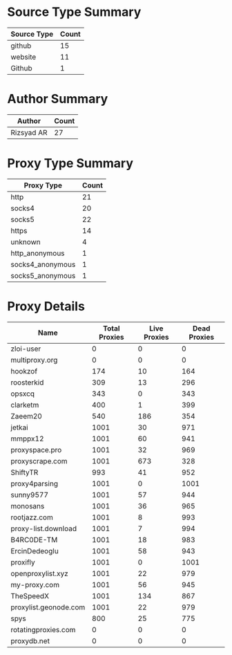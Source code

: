 # Source Type Summary

| Source Type | Count |
|-------------|-------|
| github | 15 |
| website | 11 |
| Github | 1 |


# Author Summary

| Author | Count |
|--------|-------|
| Rizsyad AR | 27 |


# Proxy Type Summary

| Proxy Type | Count |
|------------|-------|
| http | 21 |
| socks4 | 20 |
| socks5 | 22 |
| https | 14 |
| unknown | 4 |
| http_anonymous | 1 |
| socks4_anonymous | 1 |
| socks5_anonymous | 1 |


# Proxy Details

| Name | Total Proxies | Live Proxies | Dead Proxies |
|------|---------------|--------------|---------------|
| zloi-user | 0 | 0 | 0 |
| multiproxy.org | 0 | 0 | 0 |
| hookzof | 174 | 10 | 164 |
| roosterkid | 309 | 13 | 296 |
| opsxcq | 343 | 0 | 343 |
| clarketm | 400 | 1 | 399 |
| Zaeem20 | 540 | 186 | 354 |
| jetkai | 1001 | 30 | 971 |
| mmppx12 | 1001 | 60 | 941 |
| proxyspace.pro | 1001 | 32 | 969 |
| proxyscrape.com | 1001 | 673 | 328 |
| ShiftyTR | 993 | 41 | 952 |
| proxy4parsing | 1001 | 0 | 1001 |
| sunny9577 | 1001 | 57 | 944 |
| monosans | 1001 | 36 | 965 |
| rootjazz.com | 1001 | 8 | 993 |
| proxy-list.download | 1001 | 7 | 994 |
| B4RC0DE-TM | 1001 | 18 | 983 |
| ErcinDedeoglu | 1001 | 58 | 943 |
| proxifly | 1001 | 0 | 1001 |
| openproxylist.xyz | 1001 | 22 | 979 |
| my-proxy.com | 1001 | 56 | 945 |
| TheSpeedX | 1001 | 134 | 867 |
| proxylist.geonode.com | 1001 | 22 | 979 |
| spys | 800 | 25 | 775 |
| rotatingproxies.com | 0 | 0 | 0 |
| proxydb.net | 0 | 0 | 0 |
